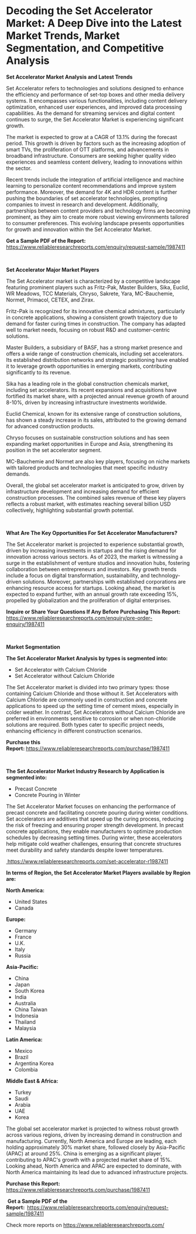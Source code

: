 <p><h1>Decoding the Set Accelerator Market: A Deep Dive into the Latest Market Trends, Market Segmentation, and Competitive Analysis</h1></p><p><strong>Set Accelerator Market Analysis and Latest Trends</strong></p>
<p><p>Set Accelerator refers to technologies and solutions designed to enhance the efficiency and performance of set-top boxes and other media delivery systems. It encompasses various functionalities, including content delivery optimization, enhanced user experiences, and improved data processing capabilities. As the demand for streaming services and digital content continues to surge, the Set Accelerator Market is experiencing significant growth.</p><p>The market is expected to grow at a CAGR of 13.1% during the forecast period. This growth is driven by factors such as the increasing adoption of smart TVs, the proliferation of OTT platforms, and advancements in broadband infrastructure. Consumers are seeking higher quality video experiences and seamless content delivery, leading to innovations within the sector.</p><p>Recent trends include the integration of artificial intelligence and machine learning to personalize content recommendations and improve system performance. Moreover, the demand for 4K and HDR content is further pushing the boundaries of set accelerator technologies, prompting companies to invest in research and development. Additionally, partnerships between content providers and technology firms are becoming prominent, as they aim to create more robust viewing environments tailored to consumer preferences. This evolving landscape presents opportunities for growth and innovation within the Set Accelerator Market.</p></p>
<p><strong>Get a Sample PDF of the Report:&nbsp;</strong> <a href="https://www.reliableresearchreports.com/enquiry/request-sample/1987411?utm_campaign=10&utm_medium=2&utm_source=Github&utm_content=ia&utm_term=30012025&utm_id=set-accelerator">https://www.reliableresearchreports.com/enquiry/request-sample/1987411</a></p>
<p>&nbsp;</p>
<p><strong>Set Accelerator Major Market Players</strong></p>
<p><p>The Set Accelerator market is characterized by a competitive landscape featuring prominent players such as Fritz-Pak, Master Builders, Sika, Euclid, WR Meadows, TCC Materials, Chryso, Sakrete, Yara, MC-Bauchemie, Normet, Primacol, CETEX, and Zirax. </p><p>Fritz-Pak is recognized for its innovative chemical admixtures, particularly in concrete applications, showing a consistent growth trajectory due to demand for faster curing times in construction. The company has adapted well to market needs, focusing on robust R&D and customer-centric solutions.</p><p>Master Builders, a subsidiary of BASF, has a strong market presence and offers a wide range of construction chemicals, including set accelerators. Its established distribution networks and strategic positioning have enabled it to leverage growth opportunities in emerging markets, contributing significantly to its revenue.</p><p>Sika has a leading role in the global construction chemicals market, including set accelerators. Its recent expansions and acquisitions have fortified its market share, with a projected annual revenue growth of around 8-10%, driven by increasing infrastructure investments worldwide.</p><p>Euclid Chemical, known for its extensive range of construction solutions, has shown a steady increase in its sales, attributed to the growing demand for advanced construction products. </p><p>Chryso focuses on sustainable construction solutions and has seen expanding market opportunities in Europe and Asia, strengthening its position in the set accelerator segment.</p><p>MC-Bauchemie and Normet are also key players, focusing on niche markets with tailored products and technologies that meet specific industry demands.</p><p>Overall, the global set accelerator market is anticipated to grow, driven by infrastructure development and increasing demand for efficient construction processes. The combined sales revenue of these key players reflects a robust market, with estimates reaching several billion USD collectively, highlighting substantial growth potential.</p></p>
<p>&nbsp;</p>
<p><strong>What Are The Key Opportunities For Set Accelerator Manufacturers?</strong></p>
<p><p>The Set Accelerator market is projected to experience substantial growth, driven by increasing investments in startups and the rising demand for innovation across various sectors. As of 2023, the market is witnessing a surge in the establishment of venture studios and innovation hubs, fostering collaboration between entrepreneurs and investors. Key growth trends include a focus on digital transformation, sustainability, and technology-driven solutions. Moreover, partnerships with established corporations are enhancing resource access for startups. Looking ahead, the market is expected to expand further, with an annual growth rate exceeding 15%, propelled by globalization and the proliferation of digital enterprises.</p></p>
<p><strong>Inquire or Share Your Questions If Any Before Purchasing This Report:</strong> <a href="https://www.reliableresearchreports.com/enquiry/pre-order-enquiry/1987411?utm_campaign=10&utm_medium=2&utm_source=Github&utm_content=ia&utm_term=30012025&utm_id=set-accelerator">https://www.reliableresearchreports.com/enquiry/pre-order-enquiry/1987411</a></p>
<p>&nbsp;</p>
<p><strong>Market Segmentation</strong></p>
<p><strong>The Set Accelerator Market Analysis by types is segmented into:</strong></p>
<p><ul><li>Set Accelerator with Calcium Chloride</li><li>Set Accelerator without Calcium Chloride</li></ul></p>
<p><p>The Set Accelerator market is divided into two primary types: those containing Calcium Chloride and those without it. Set Accelerators with Calcium Chloride are commonly used in construction and concrete applications to speed up the setting time of cement mixes, especially in colder weather. In contrast, Set Accelerators without Calcium Chloride are preferred in environments sensitive to corrosion or when non-chloride solutions are required. Both types cater to specific project needs, enhancing efficiency in different construction scenarios.</p></p>
<p><strong>Purchase this Report:&nbsp;</strong><a href="https://www.reliableresearchreports.com/purchase/1987411?utm_campaign=10&utm_medium=2&utm_source=Github&utm_content=ia&utm_term=30012025&utm_id=set-accelerator">https://www.reliableresearchreports.com/purchase/1987411</a></p>
<p>&nbsp;</p>
<p><strong>The Set Accelerator Market Industry Research by Application is segmented into:</strong></p>
<p><ul><li>Precast Concrete</li><li>Concrete Pouring in Winter</li></ul></p>
<p><p>The Set Accelerator Market focuses on enhancing the performance of precast concrete and facilitating concrete pouring during winter conditions. Set accelerators are additives that speed up the curing process, reducing the risk of freezing and ensuring proper strength development. In precast concrete applications, they enable manufacturers to optimize production schedules by decreasing setting times. During winter, these accelerators help mitigate cold weather challenges, ensuring that concrete structures meet durability and safety standards despite lower temperatures.</p></p>
<p><a href="https://www.reliableresearchreports.com/set-accelerator-r1987411?utm_campaign=10&utm_medium=2&utm_source=Github&utm_content=ia&utm_term=30012025&utm_id=set-accelerator">&nbsp;https://www.reliableresearchreports.com/set-accelerator-r1987411</a></p>
<p><strong>In terms of Region, the Set Accelerator Market Players available by Region are:</strong></p>
<p>
    <p> <strong> North America: </strong>
        <ul>
            <li>United States</li>
            <li>Canada</li>
        </ul>
        </p> 
    <p> <strong> Europe: </strong>
        <ul>
            <li>Germany</li>
            <li>France</li>
            <li>U.K.</li>
            <li>Italy</li>
            <li>Russia</li>
        </ul>
        </p> 
    <p> <strong> Asia-Pacific: </strong>
        <ul>
            <li>China</li>
            <li>Japan</li>
            <li>South Korea</li>
            <li>India</li>
            <li>Australia</li>
            <li>China Taiwan</li>
            <li>Indonesia</li>
            <li>Thailand</li>
            <li>Malaysia</li>
        </ul>
        </p> 
    <p> <strong> Latin America: </strong>
        <ul>
            <li>Mexico</li>
            <li>Brazil</li>
            <li>Argentina Korea</li>
            <li>Colombia</li>
        </ul>
        </p> 
    <p> <strong> Middle East & Africa: </strong>
        <ul>
            <li>Turkey</li>
            <li>Saudi</li>
            <li>Arabia</li>
            <li>UAE</li>
            <li>Korea</li>
        </ul>
    </p>
    </p>
<p><p>The global set accelerator market is projected to witness robust growth across various regions, driven by increasing demand in construction and manufacturing. Currently, North America and Europe are leading, each holding approximately 30% market share, followed closely by Asia-Pacific (APAC) at around 25%. China is emerging as a significant player, contributing to APAC's growth with a projected market share of 15%. Looking ahead, North America and APAC are expected to dominate, with North America maintaining its lead due to advanced infrastructure projects.</p></p>
<p><strong>Purchase this Report: </strong><a href="https://www.reliableresearchreports.com/purchase/1987411?utm_campaign=10&utm_medium=2&utm_source=Github&utm_content=ia&utm_term=30012025&utm_id=set-accelerator">https://www.reliableresearchreports.com/purchase/1987411</a></p>
<p>&nbsp;<strong>Get a Sample PDF of the Report:&nbsp;&nbsp;</strong><a href="https://www.reliableresearchreports.com/enquiry/request-sample/1987411?utm_campaign=10&utm_medium=2&utm_source=Github&utm_content=ia&utm_term=30012025&utm_id=set-accelerator">https://www.reliableresearchreports.com/enquiry/request-sample/1987411</a></p>
<p><strong></strong></p>
<p>Check more reports on <a href="https://www.reliableresearchreports.com/?utm_campaign=10&utm_medium=2&utm_source=Github&utm_content=ia&utm_term=30012025&utm_id=set-accelerator">https://www.reliableresearchreports.com/</a></p>